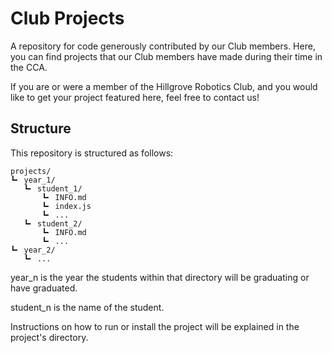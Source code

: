
# Club Projects
A repository for code generously contributed by our Club members. Here, you can find projects that our Club members have made during their time in the CCA. 

If you are or were a member of the Hillgrove Robotics Club, and you would like to get your project featured here, feel free to contact us!





## Structure
This repository is structured as follows: 
```
projects/
┗╸ year_1/
   ┗╸ student_1/
       ┗╸ INFO.md
       ┗╸ index.js
       ┗╸ ...
   ┗╸ student_2/
       ┗╸ INFO.md
       ┗╸ ...
┗╸ year_2/
   ┗╸ ...
```
year_n is the year the students within that directory will be graduating or have graduated.

student_n is the name of the student.

Instructions on how to run or install the project will be explained in the project's directory.

